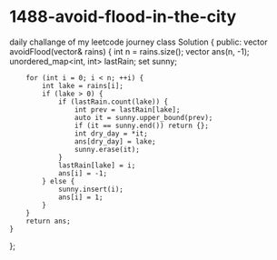# 1488-avoid-flood-in-the-city
daily challange of my leetcode journey 
class Solution {
public:
    vector<int> avoidFlood(vector<int>& rains) {
        int n = rains.size();
        vector<int> ans(n, -1);
        unordered_map<int, int> lastRain;
        set<int> sunny;

        for (int i = 0; i < n; ++i) {
            int lake = rains[i];
            if (lake > 0) {
                if (lastRain.count(lake)) {
                    int prev = lastRain[lake];
                    auto it = sunny.upper_bound(prev);
                    if (it == sunny.end()) return {};
                    int dry_day = *it;
                    ans[dry_day] = lake;
                    sunny.erase(it);
                }
                lastRain[lake] = i;
                ans[i] = -1;
            } else {
                sunny.insert(i);
                ans[i] = 1;
            }
        }
        return ans;
    }
};
